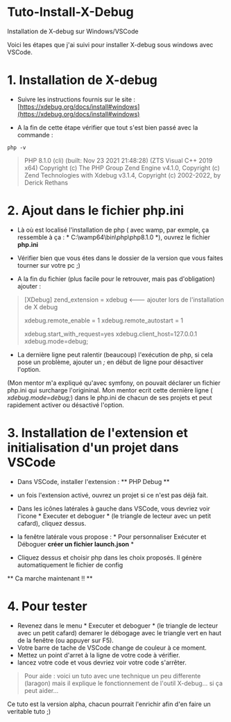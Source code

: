 # Tuto-Install-X-Debug
Installation de X-debug sur Windows/VSCode

Voici les étapes que j'ai suivi pour installer X-debug sous windows avec VSCode.

# 1. Installation de X-debug

- Suivre les instructions fournis sur le site : 
[https://xdebug.org/docs/install#windows](https://xdebug.org/docs/install#windows)

- A la fin de cette étape vérifier que tout s'est bien passé avec la commande :

```
php -v
```

>PHP 8.1.0 (cli) (built: Nov 23 2021 21:48:28) (ZTS Visual C++ 2019 x64)
>Copyright (c) The PHP Group
>Zend Engine v4.1.0, Copyright (c) Zend Technologies
>    with Xdebug v3.1.4, Copyright (c) 2002-2022, by Derick Rethans
 
# 2. Ajout dans le fichier php.ini

- Là où est localisé l'installation de php ( avec wamp, par exmple, ça ressemble à ça : * C:\wamp64\bin\php\php8.1.0 *), ouvrez le fichier **php.ini**

- Vérifier bien que vous étes dans le dossier de la version que vous faites tourner sur votre pc ;)

- A la fin du fichier (plus facile pour le retrouver, mais pas d'obligation) ajouter :

>[XDebug]
>zend_extension = xdebug <--- ajouter lors de l'installation de X debug
>
>xdebug.remote_enable = 1
>xdebug.remote_autostart = 1
>
>xdebug.start_with_request=yes
>xdebug.client_host=127.0.0.1
>xdebug.mode=debug;


- La dernière ligne peut ralentir (beaucoup) l'exécution de php, si cela pose un problème, ajouter un *;* en début de ligne pour désactiver l'option.

(Mon mentor m'a expliqué qu'avec symfony, on pouvait déclarer un fichier php.ini qui surcharge l'origininal. Mon mentor ecrit cette dernière ligne ( *xdebug.mode=debug;*) dans le php.ini de chacun de ses projets et peut rapidement activer ou désactivé l'option. 

# 3. Installation de l'extension et initialisation d'un projet dans VSCode

- Dans VSCode, installer l'extension : ** PHP Debug **

- un fois l'extension activé, ouvrez un projet si ce n'est pas déjà fait.

- Dans les icônes latérales à gauche dans VSCode, vous devriez voir l'icone * Executer et deboguer * (le triangle de lecteur avec un petit cafard), cliquez dessus.

- la fenêtre latérale vous propose : * Pour personnaliser Exécuter et Déboguer __créer un fichier launch.json__ * 

- Cliquez dessus et choisir php dans les choix proposés. Il génère automatiquement le fichier de config

** Ca marche maintenant !! **

# 4. Pour tester

- Revenez dans le menu * Executer et deboguer * (le triangle de lecteur avec un petit cafard) demarer le débogage avec le triangle vert en haut de la fenêtre (ou appuyer sur F5).
- Votre barre de tache de VSCode change de couleur à ce moment. 
- Mettez un point d'arret à la ligne de votre code à vérifier.
- lancez votre code et vous devriez voir votre code s'arrêter.

>Pour aide : voici un tuto avec une technique un peu differente (laragon) mais il explique le fonctionnement de l'outil X-debug... si ça peut aider...

Ce tuto est la version alpha, chacun pourrait l'enrichir afin d'en faire un veritable tuto ;)
